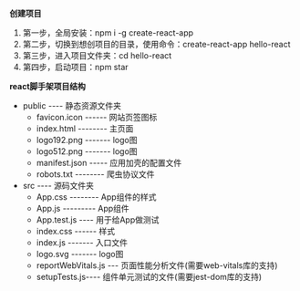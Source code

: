 **创建项目**
1. 第一步，全局安装：npm i -g create-react-app
2. 第二步，切换到想创项目的目录，使用命令：create-react-app hello-react
3. 第三步，进入项目文件夹：cd hello-react
4. 第四步，启动项目：npm star

**react脚手架项目结构**
- public ---- 静态资源文件夹
  - favicon.icon ------ 网站页签图标
  - index.html -------- 主页面
  - logo192.png ------- logo图
  - logo512.png ------- logo图
  - manifest.json ----- 应用加壳的配置文件
  - robots.txt -------- 爬虫协议文件
- src ---- 源码文件夹
  - App.css -------- App组件的样式
  - App.js --------- App组件
  - App.test.js ---- 用于给App做测试
  - index.css ------ 样式
  - index.js ------- 入口文件
  - logo.svg ------- logo图
  - reportWebVitals.js --- 页面性能分析文件(需要web-vitals库的支持)
  - setupTests.js---- 组件单元测试的文件(需要jest-dom库的支持)